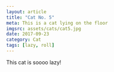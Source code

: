```yaml
---
layout: article
title: "Cat No. 5"
meta: This is a cat lying on the floor
imgsrc: assets/cats/cat5.jpg
date: 2017-09-23
category: Cat
tags: [lazy, roll]
---
```


This cat is soooo lazy!